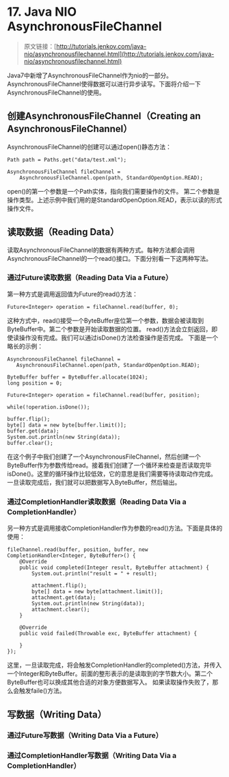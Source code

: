 # 17. Java NIO AsynchronousFileChannel


> 原文链接：[http://tutorials.jenkov.com/java-nio/asynchronousfilechannel.html](http://tutorials.jenkov.com/java-nio/asynchronousfilechannel.html)

<!-- toc -->

Java7中新增了AsynchronousFileChannel作为nio的一部分。AsynchronousFileChannel使得数据可以进行异步读写。下面将介绍一下AsynchronousFileChannel的使用。
## 创建AsynchronousFileChannel（Creating an AsynchronousFileChannel）
AsynchronousFileChannel的创建可以通过open()静态方法：
```
Path path = Paths.get("data/test.xml");

AsynchronousFileChannel fileChannel =
    AsynchronousFileChannel.open(path, StandardOpenOption.READ);
```
open()的第一个参数是一个Path实体，指向我们需要操作的文件。
第二个参数是操作类型。上述示例中我们用的是StandardOpenOption.READ，表示以读的形式操作文件。
## 读取数据（Reading Data）
读取AsynchronousFileChannel的数据有两种方式。每种方法都会调用AsynchronousFileChannel的一个read()接口。下面分别看一下这两种写法。
### 通过Future读取数据（Reading Data Via a Future）
第一种方式是调用返回值为Future的read()方法：
```
Future<Integer> operation = fileChannel.read(buffer, 0);
```
这种方式中，read()接受一个ByteBuffer座位第一个参数，数据会被读取到ByteBuffer中。第二个参数是开始读取数据的位置。
read()方法会立刻返回，即使读操作没有完成。我们可以通过isDone()方法检查操作是否完成。
下面是一个略长的示例：
 ```
 AsynchronousFileChannel fileChannel = 
    AsynchronousFileChannel.open(path, StandardOpenOption.READ);

ByteBuffer buffer = ByteBuffer.allocate(1024);
long position = 0;

Future<Integer> operation = fileChannel.read(buffer, position);

while(!operation.isDone());

buffer.flip();
byte[] data = new byte[buffer.limit()];
buffer.get(data);
System.out.println(new String(data));
buffer.clear();
```
在这个例子中我们创建了一个AsynchronousFileChannel，然后创建一个ByteBuffer作为参数传给read。接着我们创建了一个循环来检查是否读取完毕isDone()。这里的循环操作比较低效，它的意思是我们需要等待读取动作完成。
一旦读取完成后，我们就可以把数据写入ByteBuffer，然后输出。

### 通过CompletionHandler读取数据（Reading Data Via a CompletionHandler）
另一种方式是调用接收CompletionHandler作为参数的read()方法。下面是具体的使用：
```
fileChannel.read(buffer, position, buffer, new CompletionHandler<Integer, ByteBuffer>() {
    @Override
    public void completed(Integer result, ByteBuffer attachment) {
        System.out.println("result = " + result);

        attachment.flip();
        byte[] data = new byte[attachment.limit()];
        attachment.get(data);
        System.out.println(new String(data));
        attachment.clear();
    }

    @Override
    public void failed(Throwable exc, ByteBuffer attachment) {

    }
});
```
这里，一旦读取完成，将会触发CompletionHandler的completed()方法，并传入一个Integer和ByteBuffer。前面的整形表示的是读取到的字节数大小。第二个ByteBuffer也可以换成其他合适的对象方便数据写入。
如果读取操作失败了，那么会触发faile()方法。
## 写数据（Writing Data）

### 通过Future写数据（Writing Data Via a Future）

### 通过CompletionHandler写数据（Writing Data Via a CompletionHandler）

